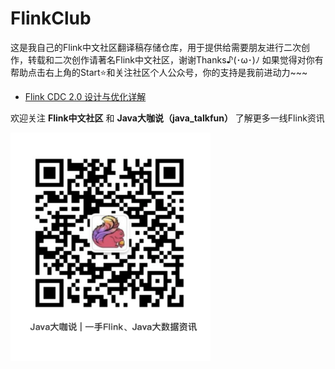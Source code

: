 # FlinkClub
这是我自己的Flink中文社区翻译稿存储仓库，用于提供给需要朋友进行二次创作，转载和二次创作请著名Flink中文社区，谢谢Thanks♪(･ω･)ﾉ
如果觉得对你有帮助点击右上角的Start⭐和关注社区个人公众号️，你的支持是我前进动力~~~


- [Flink CDC 2.0 设计与优化详解](https://mp.weixin.qq.com/s/iwY5975XXp7QOBeV0q4TfQ)



欢迎关注 **Flink中文社区** 和 **Java大咖说（java_talkfun）** 了解更多一线Flink资讯



<img src="./imgs/java_talkfun.png" alt="flink-china" style="zoom:40%;" />
